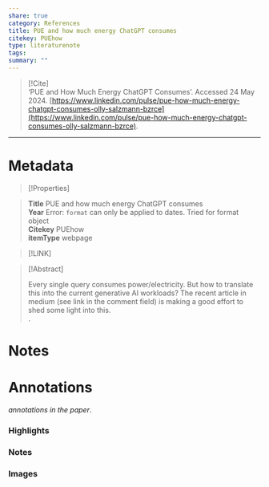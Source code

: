 ```yaml
---
share: true
category: References
title: PUE and how much energy ChatGPT consumes
citekey: PUEhow
type: literaturenote
tags: 
summary: ""
---
```

  
> [!Cite]   
> ‘PUE and How Much Energy ChatGPT Consumes’. Accessed 24 May 2024. [https://www.linkedin.com/pulse/pue-how-much-energy-chatgpt-consumes-olly-salzmann-bzrce](https://www.linkedin.com/pulse/pue-how-much-energy-chatgpt-consumes-olly-salzmann-bzrce).  
  
  
---  
  
# Metadata  
  
>[!Properties]  
      
> **Title** PUE and how much energy ChatGPT consumes    
> **Year** Error: `format` can only be applied to dates. Tried for format object     
> **Citekey** PUEhow    
> **itemType** webpage      
  
> [!LINK]   
>    
  
> [!Abstract]  
>  
> Every single query consumes power/electricity. But how to translate this into the current generative AI workloads? The recent article in medium (see link in the comment field) is making a good effort to shed some light into this.  
>.  
>   
# Notes  
  
>>  
  
  
# Annotations  
_annotations in the paper_.  
### Highlights  
  
  
  
### Notes  
  
  
  
### Images  
  
